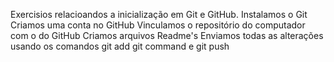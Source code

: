 Exercisios relacioandos a inicialização em Git e GitHub.
Instalamos o Git
Criamos uma conta no GitHub
Vinculamos o repositório do computador com o do GitHub
Criamos arquivos Readme's
Enviamos todas as alterações usando os comandos git add git command e git push
